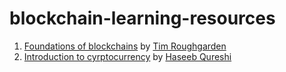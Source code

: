 # blockchain-learning-resources

1. [Foundations of blockchains](https://www.youtube.com/playlist?list=PLEGCF-WLh2RLOHv_xUGLqRts_9JxrckiA) by [Tim Roughgarden](http://timroughgarden.org/)
2. [Introduction to cyrptocurrency](https://nakamoto.com/introduction-to-cryptocurrency/) by [Haseeb Qureshi](https://haseebq.com/)
